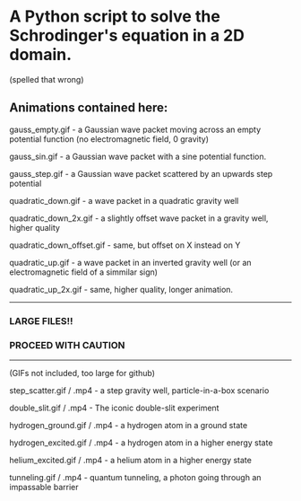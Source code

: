 # A Python script to solve the Schrodinger's equation in a 2D domain.
(spelled that wrong)

## Animations contained here:

gauss_empty.gif - a Gaussian wave packet moving across an empty potential function (no electromagnetic field, 0 gravity)

gauss_sin.gif - a Gaussian wave packet with a sine potential function.

gauss_step.gif - a Gaussian wave packet scattered by an upwards step potential

quadratic_down.gif - a wave packet in a quadratic gravity well

quadratic_down_2x.gif - a slightly offset wave packet in a gravity well, higher quality

quadratic_down_offset.gif - same, but offset on X instead on Y

quadratic_up.gif - a wave packet in an inverted gravity well (or an electromagnetic field of a simmilar sign)

quadratic_up_2x.gif - same, higher quality, longer animation.

---

### LARGE FILES!!
### PROCEED WITH CAUTION
---

(GIFs not included, too large for github)


step_scatter.gif / .mp4 - a step gravity well, particle-in-a-box scenario

double_slit.gif / .mp4 - The iconic double-slit experiment

hydrogen_ground.gif / .mp4 - a hydrogen atom in a ground state

hydrogen_excited.gif / .mp4 - a hydrogen atom in a higher energy state

helium_excited.gif / .mp4 - a helium atom in a higher energy state

tunneling.gif / .mp4 - quantum tunneling, a photon going through an impassable barrier